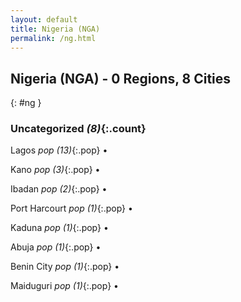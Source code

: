 ```yaml
---
layout: default
title: Nigeria (NGA)
permalink: /ng.html
---
```



## Nigeria (NGA) - 0 Regions, 8 Cities
{: #ng }





### Uncategorized _(8)_{:.count}


Lagos  _pop (13)_{:.pop} •

Kano  _pop (3)_{:.pop} •

Ibadan  _pop (2)_{:.pop} •

Port Harcourt  _pop (1)_{:.pop} •

Kaduna  _pop (1)_{:.pop} •

Abuja  _pop (1)_{:.pop} •

Benin City  _pop (1)_{:.pop} •

Maiduguri  _pop (1)_{:.pop} •


 
